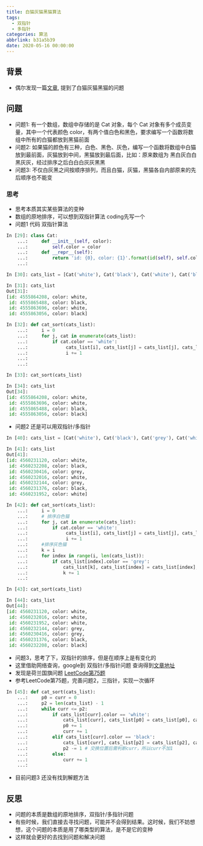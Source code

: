 ```yaml
---
title: 白猫灰猫黑猫算法
tags:
  - 双指针
  - 多指针
categories: 算法
abbrlink: b31a5b39
date: 2020-05-16 00:00:00
---
```

## 背景

* 偶尔发现一篇[文章](https://www.infoq.cn/article/how-to-judge-coding-ability), 提到了白猫灰猫黑猫的问题

## 问题 

* 问题1: 有一个数组，数组中存储的是 Cat 对象，每个 Cat 对象有多个成员变量，其中一个代表颜色 color，有两个值白色和黑色，要求编写一个函数将数组中所有的白猫都放到黑猫前面
* 问题2: 如果猫的颜色有三种，白色、黑色、灰色，编写一个函数将数组中白猫放到最前面，灰猫放到中间，黑猫放到最后面，比如：原来数组为 黑白灰白白黑灰灰，经过排序之后白白白灰灰黑黑
* 问题3: 不仅白灰黑之间按顺序排列，而且白猫，灰猫，黑猫各自内部原来的先后顺序也不能变

### 思考   
* 思考本质其实某些算法的变种
* 数组的原地排序，可以想到双指针算法 coding先写一个
* 问题1 代码 双指针算法  
```python
In [29]: class Cat:
    ...:     def __init__(self, color):
    ...:         self.color = color
    ...:     def __repr__(self):
    ...:         return 'id: {0}, color: {1}'.format(id(self), self.color)
    ...:

In [30]: cats_list = [Cat('white'), Cat('black'), Cat('white'), Cat('black')]

In [31]: cats_list
Out[31]:
[id: 4555864208, color: white,
 id: 4555865488, color: black,
 id: 4555863696, color: white,
 id: 4555863056, color: black]

In [32]: def cat_sort(cats_list):
    ...:     i = 0
    ...:     for j, cat in enumerate(cats_list):
    ...:         if cat.color == 'white':
    ...:              cats_list[i], cats_list[j] = cats_list[j], cats_list[i]
    ...:              i += 1
    ...:
    ...:

In [33]: cat_sort(cats_list)

In [34]: cats_list
Out[34]:
[id: 4555864208, color: white,
 id: 4555863696, color: white,
 id: 4555865488, color: black,
 id: 4555863056, color: black]

```
* 问题2 还是可以用双指针/多指针  
```python
In [40]: cats_list = [Cat('white'), Cat('black'), Cat('grey'), Cat('white'), Cat('grey'), Cat('black'), Cat('white')]

In [41]: cats_list
Out[41]:
[id: 4560231120, color: white,
 id: 4560232208, color: black,
 id: 4560230416, color: grey,
 id: 4560232016, color: white,
 id: 4560232144, color: grey,
 id: 4560231376, color: black,
 id: 4560231952, color: white]

In [42]: def cat_sort(cats_list):
    ...:     i = 0
    ...:     # 排序白色猫
    ...:     for j, cat in enumerate(cats_list):
    ...:         if cat.color == 'white':
    ...:              cats_list[i], cats_list[j] = cats_list[j], cats_list[i]
    ...:              i += 1
    ...:     #排序灰色猫
    ...:     k = i
    ...:     for index in range(i, len(cats_list)):
    ...:         if cats_list[index].color == 'grey':
    ...:             cats_list[k], cats_list[index] = cats_list[index], cats_list[k]
    ...:             k += 1
    ...:

In [43]: cat_sort(cats_list)

In [44]: cats_list
Out[44]:
[id: 4560231120, color: white,
 id: 4560232016, color: white,
 id: 4560231952, color: white,
 id: 4560232144, color: grey,
 id: 4560230416, color: grey,
 id: 4560231376, color: black,
 id: 4560232208, color: black]

```

* 问题3，思考了下，双指针的排序，但是在顺序上是有变化的
* 这里借助网络查询，google到 双指针/多指针问题 查询得到[文章地址](https://blog.csdn.net/qqxx6661/article/details/78841302)
* 发现是荷兰国旗问题 [LeetCode第75题](https://leetcode.com/problems/sort-colors/)
* 参考LeetCode第75题，完善问题2，三指针，实现一次循环

```python
In [45]: def cat_sort(cats_list):
    ...:     p0 = curr = 0
    ...:     p2 = len(cats_list) - 1
    ...:     while curr <= p2:
    ...:         if cats_list[curr].color == 'white':
    ...:             cats_list[curr], cats_list[p0] = cats_list[p0], cats_list[curr]
    ...:             p0 += 1
    ...:             curr += 1
    ...:         elif cats_list[curr].color == 'black':
    ...:             cats_list[curr], cats_list[p2] = cats_list[p2], cats_list[curr]
    ...:             p2 -= 1 # 交换位置后需判断curr，所以curr不加1
    ...:         else:
    ...:             curr += 1  
    ...:
```
* 目前问题3 还没有找到解题方法

##  反思
* 问题的本质是数组的原地排序，双指针/多指针问题
* 有些时候，我们直接去寻找问题，可能并不会得到结果。这时候，我们不妨想想，这个问题的本质是用了哪类型的算法，是不是它的变种
* 这样就会更好的去找到问题和解决问题
